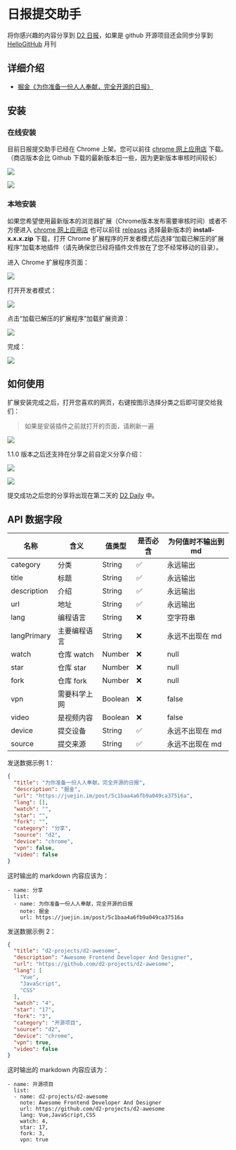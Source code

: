 # 日报提交助手

将你感兴趣的内容分享到 [D2 日报](https://awesome.fairyever.com/daily/)，如果是 github 开源项目还会同步分享到 [HelloGitHub](https://github.com/521xueweihan/HelloGitHub) 月刊

## 详细介绍

* [掘金《为你准备一份人人奉献，完全开源的日报》](https://juejin.im/post/5c1baa4a6fb9a049ca37516a)

## 安装

### 在线安装

目前日报提交助手已经在 Chrome 上架。您可以前往 [chrome 网上应用店](https://chrome.google.com/webstore/detail/d2-日报提交助手/afhhlfojfpchajfpjefojlojfgmmdbbc) 下载。（商店版本会比 Github 下载的最新版本旧一些，因为更新版本审核时间较长）

![](https://qiniucdn.fairyever.com/20181220210544.png)

![](https://qiniucdn.fairyever.com/20181220210600.png)

### 本地安装

如果您希望使用最新版本的浏览器扩展（Chrome版本发布需要审核时间）或者不方便进入 [chrome 网上应用店](https://chrome.google.com/webstore/detail/d2-日报提交助手/afhhlfojfpchajfpjefojlojfgmmdbbc) 也可以前往 [releases](https://github.com/d2-projects/d2-awesome-daily-submit-chrome-extension/releases) 选择最新版本的 **install-x.x.x.zip** 下载，打开 Chrome 扩展程序的开发者模式后选择“加载已解压的扩展程序”加载本地插件（请先确保您已经将插件文件放在了您不经常移动的目录）。

进入 Chrome 扩展程序页面：

![](https://qiniucdn.fairyever.com/20181220221705.png)

打开开发者模式：

![](https://qiniucdn.fairyever.com/20181220221845.png)

点击“加载已解压的扩展程序”加载扩展资源：

![](https://qiniucdn.fairyever.com/20181220221920.png)

完成：

![](https://qiniucdn.fairyever.com/20181220222202.png)

## 如何使用

扩展安装完成之后，打开您喜欢的网页，右键按图示选择分类之后即可提交给我们：

> 如果是安装插件之前就打开的页面，请刷新一遍

![](https://qiniucdn.fairyever.com/20181220222358.png)

1.1.0 版本之后还支持在分享之前自定义分享介绍：

![](https://qiniucdn.fairyever.com/20181220222506.png)

![](https://qiniucdn.fairyever.com/20181220222741.png)

提交成功之后您的分享将出现在第二天的 [D2 Daily](https://awesome.fairyever.com/daily/) 中。

## API 数据字段

| 名称 | 含义 | 值类型 | 是否必含 | 为何值时不输出到 md |
| --- | --- | --- | --- | --- |
| category | 分类 | String | ✅ | 永远输出 |
| title | 标题 | String | ✅ | 永远输出 |
| description | 介绍 | String | ✅ | 永远输出 |
| url | 地址 | String | ✅ | 永远输出 |
| lang | 编程语言 | String | ❌ | 空字符串 |
| langPrimary | 主要编程语言 | String | ❌ | 永远不出现在 md |
| watch | 仓库 watch | Number | ❌ | null |
| star | 仓库 star | Number | ❌ | null |
| fork | 仓库 fork | Number | ❌ | null |
| vpn | 需要科学上网 | Boolean | ❌ | false |
| video | 是视频内容 | Boolean | ❌ | false |
| device | 提交设备 | String | ✅ | 永远不出现在 md |
| source | 提交来源 | String | ✅ | 永远不出现在 md |

发送数据示例 1：

``` json
{
  "title": "为你准备一份人人奉献，完全开源的日报",
  "description": "掘金",
  "url": "https://juejin.im/post/5c1baa4a6fb9a049ca37516a",
  "lang": [],
  "watch": "",
  "star": "",
  "fork": "",
  "category": "分享",
  "source": "d2",
  "device": "chrome",
  "vpn": false,
  "video": false
}
```

这时输出的 markdown 内容应该为：

```
- name: 分享
  list:
  - name: 为你准备一份人人奉献，完全开源的日报
    note: 掘金
    url: https://juejin.im/post/5c1baa4a6fb9a049ca37516a
```

发送数据示例 2：

``` json
{
  "title": "d2-projects/d2-awesome",
  "description": "Awesome Frontend Developer And Designer",
  "url": "https://github.com/d2-projects/d2-awesome",
  "lang": [
    "Vue",
    "JavaScript",
    "CSS"
  ],
  "watch": "4",
  "star": "17",
  "fork": "3",
  "category": "开源项目",
  "source": "d2",
  "device": "chrome",
  "vpn": true,
  "video": false
}
```

这时输出的 markdown 内容应该为：

```
- name: 开源项目
  list:
  - name: d2-projects/d2-awesome
    note: Awesome Frontend Developer And Designer
    url: https://github.com/d2-projects/d2-awesome
    lang: Vue,JavaScript,CSS
    watch: 4,
    star: 17,
    fork: 3,
    vpn: true
```